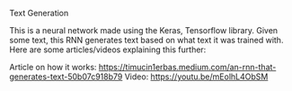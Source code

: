 Text Generation

This is a neural network made using the Keras, Tensorflow library. Given some text, this RNN generates text based on what text it was trained with. Here are some articles/videos explaining this further:

Article on how it works: https://timucin1erbas.medium.com/an-rnn-that-generates-text-50b07c918b79
Video: https://youtu.be/mEolhL4ObSM
